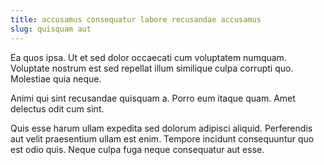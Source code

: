 ```yaml
---
title: accusamus consequatur labore recusandae accusamus
slug: quisquam aut
---
```


Ea quos ipsa. Ut et sed dolor occaecati cum voluptatem numquam. Voluptate nostrum est sed repellat illum similique culpa corrupti quo. Molestiae quia neque.

Animi qui sint recusandae quisquam a. Porro eum itaque quam. Amet delectus odit cum sint.

Quis esse harum ullam expedita sed dolorum adipisci aliquid. Perferendis aut velit praesentium ullam est enim. Tempore incidunt consequuntur quo est odio quis. Neque culpa fuga neque consequatur aut esse.
